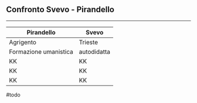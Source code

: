 ## Confronto Svevo - Pirandello

---


Pirandello | Svevo
--------|-------
Agrigento |Trieste
Formazione umanistica|autodidatta
KK|KK
KK|KK
KK|KK


#todo